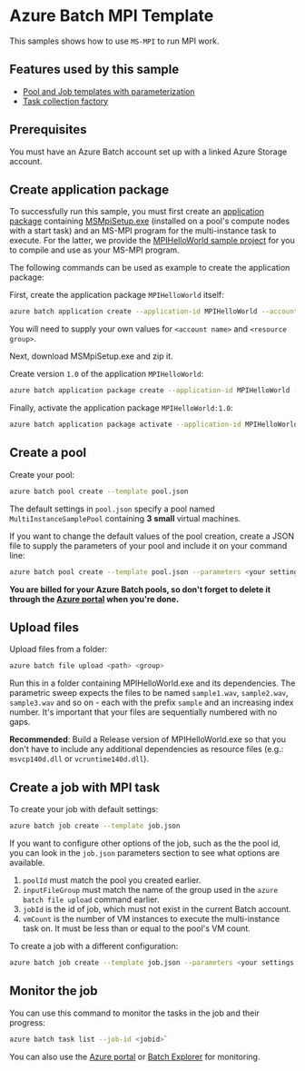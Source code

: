 # Azure Batch MPI Template

This samples shows how to use `MS-MPI` to run MPI work.

## Features used by this sample

* [Pool and Job templates with parameterization](Documentation/BatchDocumentation/templates.md)
* [Task collection factory](Documentation/BatchDocumentation/taskFactories.md#task-collection)

## Prerequisites

You must have an Azure Batch account set up with a linked Azure Storage account.

## Create application package

To successfully run this sample, you must first create an [application package](https://docs.microsoft.com/azure/batch/batch-application-packages) containing [MSMpiSetup.exe](https://msdn.microsoft.com/library/bb524831.aspx) (installed on a pool's compute nodes with a start task) and an MS-MPI program for the multi-instance task to execute. For the latter, we provide the [MPIHelloWorld sample project](https://github.com/Azure/azure-batch-samples/tree/master/CSharp/ArticleProjects/MultiInstanceTasks/MPIHelloWorld) for you to compile and use as your MS-MPI program.

The following commands can be used as example to create the application package:

First, create the application package `MPIHelloWorld` itself:

```bash
azure batch application create --application-id MPIHelloWorld --account-name <account name> --resource-group <resource group>
```
You will need to supply your own values for `<account name>` and `<resource group>`.

Next, download MSMpiSetup.exe and zip it.

Create version `1.0` of the application `MPIHelloWorld`:

```bash
azure batch application package create --application-id MPIHelloWorld --version 1.0 --account-name <account name> --resource-group <resource group> --package-file <the local path to zip file>
```

Finally, activate the application package `MPIHelloWorld:1.0`:

```bash
azure batch application package activate --application-id MPIHelloWorld --version 1.0 --account-name <account name> --resource-group <resource group> --format zip
```

## Create a pool

Create your pool:

```bash
azure batch pool create --template pool.json
```
The default settings in `pool.json` specify a pool named `MultiInstanceSamplePool` containing **3** **small** virtual machines.

If you want to change the default values of the pool creation, create a JSON file to supply the parameters of your pool and include it on your command line:

```bash
azure batch pool create --template pool.json --parameters <your settings JSON file>
```

**You are billed for your Azure Batch pools, so don't forget to delete it through the [Azure portal](https://portal.azure.com) when you're done.** 

## Upload files

Upload files from a folder:

```bash
azure batch file upload <path> <group>
```

Run this in a folder containing MPIHelloWorld.exe and its dependencies. The parametric sweep expects the files to be named `sample1.wav`, `sample2.wav`, `sample3.wav` and so on - each with the prefix `sample` and an increasing index number. It's important that your files are sequentially numbered with no gaps.

**Recommended**: Build a Release version of MPIHelloWorld.exe so that you don't have to include any additional dependencies as resource files (e.g.: `msvcp140d.dll` or `vcruntime140d.dll`).

## Create a job with MPI task

To create your  job with default settings:

```bash
azure batch job create --template job.json
```

If you want to configure other options of the job, such as the the pool id, you can look in the `job.json` parameters section to see what options are available.

1. `poolId` must match the pool you created earlier.
2. `inputFileGroup` must match the name of the group used in the `azure batch file upload` command earlier.
3. `jobId` is the id of job, which must not exist in the current Batch account.
4. `vmCount` is the number of VM instances to execute the multi-instance task on.  It must be less than or equal to the pool's VM count.

To create a job with a different configuration: 

```bash
azure batch job create --template job.json --parameters <your settings JSON file>
```

## Monitor the job

You can use this command to monitor the tasks in the job and their progress:
``` bash
azure batch task list --job-id <jobid>`
```
You can also use the [Azure portal](https://portal.azure.com) or [Batch Explorer](https://github.com/Azure/azure-batch-samples/tree/master/CSharp/BatchExplorer) for monitoring.
